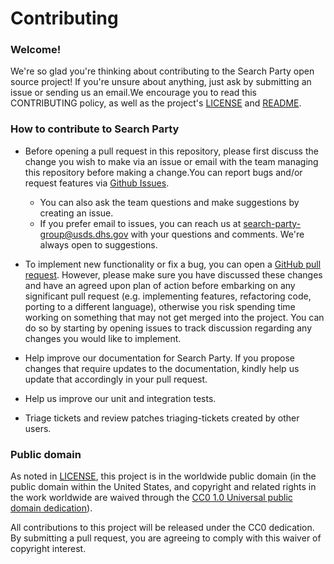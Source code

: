 # Contributing

### Welcome!

We're so glad you're thinking about contributing to the Search Party open source project! If you're unsure about anything, just ask by submitting an issue or sending us an email.We encourage you to read this CONTRIBUTING policy, as well as the project's [LICENSE](https://github.com/usds/blob/hank-gov-patch-1/case-issue-api/LICENSE.md) and [README](https://github.com/usds/case-issue-api/blob/master/README.md).

### How to contribute to Search Party

- Before opening a pull request in this repository, please first discuss the change you wish to make via an issue or email with the team managing this repository before making a change.You can report bugs and/or request features via [Github Issues](https://github.com/usds/case-issue-api/issues). 
  - You can also ask the team questions and make suggestions by creating an issue.
  - If you prefer email to issues, you can reach us at search-party-group@usds.dhs.gov with your questions and comments. We're always open to suggestions.

- To implement new functionality or fix a bug, you can open a [GitHub pull request](https://github.com/usds/blob/master//case-issue-api/.github/pull_request_template.md). However, please make sure you have discussed these changes and have an agreed upon plan of action before embarking on any significant pull request (e.g. implementing features, refactoring code, porting to a different language), otherwise you risk spending time working on something that may not get merged into the project. You can do so by starting by opening issues to track discussion regarding any changes you would like to implement.
- Help improve our documentation for Search Party. If you propose changes that require updates to the documentation, kindly help us update that accordingly in your pull request.
- Help us improve our unit and integration tests.
- Triage tickets and review patches triaging-tickets created by other users.

### Public domain

As noted in [LICENSE](https://github.com/usds/blob/master/hank-gov-patch-1/LICENSE.md), this project is in the worldwide public domain (in the public domain within the United States, and copyright and related rights in the work worldwide are waived through the [CC0 1.0 Universal public domain dedication](https://creativecommons.org/publicdomain/zero/1.0/)).

All contributions to this project will be released under the CC0 dedication. By submitting a pull request, you are agreeing to comply with this waiver of copyright interest.
